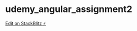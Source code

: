 # udemy_angular_assignment2

[Edit on StackBlitz ⚡️](https://stackblitz.com/edit/angular-ivy-qmweas)